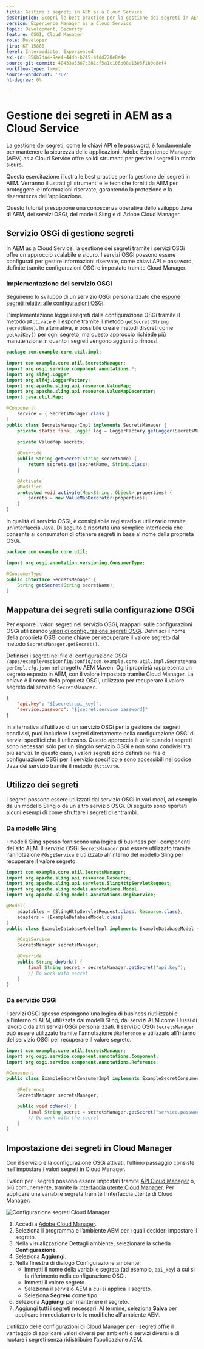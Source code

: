 ```yaml
---
title: Gestire i segreti in AEM as a Cloud Service
description: Scopri le best practice per la gestione dei segreti in AEM as a Cloud Service, utilizzando gli strumenti e le tecniche forniti da AEM per proteggere le informazioni sensibili, garantendo la sicurezza e la riservatezza dell’applicazione.
version: Experience Manager as a Cloud Service
topic: Development, Security
feature: OSGI, Cloud Manager
role: Developer
jira: KT-15880
level: Intermediate, Experienced
exl-id: 856b7da4-9ee4-44db-b245-4fdd220e8a4e
source-git-commit: 48433a5367c281cf5a1c106b08a1306f1b0e8ef4
workflow-type: tm+mt
source-wordcount: '702'
ht-degree: 0%

---
```


# Gestione dei segreti in AEM as a Cloud Service

La gestione dei segreti, come le chiavi API e le password, è fondamentale per mantenere la sicurezza delle applicazioni. Adobe Experience Manager (AEM) as a Cloud Service offre solidi strumenti per gestire i segreti in modo sicuro.

Questa esercitazione illustra le best practice per la gestione dei segreti in AEM. Verranno illustrati gli strumenti e le tecniche forniti da AEM per proteggere le informazioni riservate, garantendo la protezione e la riservatezza dell&#39;applicazione.

Questo tutorial presuppone una conoscenza operativa dello sviluppo Java di AEM, dei servizi OSGi, dei modelli Sling e di Adobe Cloud Manager.

## Servizio OSGi di gestione segreti

In AEM as a Cloud Service, la gestione dei segreti tramite i servizi OSGi offre un approccio scalabile e sicuro. I servizi OSGi possono essere configurati per gestire informazioni riservate, come chiavi API e password, definite tramite configurazioni OSGi e impostate tramite Cloud Manager.

### Implementazione del servizio OSGi

Seguiremo lo sviluppo di un servizio OSGi personalizzato che [espone segreti relativi alle configurazioni OSGi](https://experienceleague.adobe.com/it/docs/experience-manager-cloud-service/content/implementing/deploying/configuring-osgi#secret-configuration-values).

L&#39;implementazione legge i segreti dalla configurazione OSGi tramite il metodo `@Activate` e li espone tramite il metodo `getSecret(String secretName)`. In alternativa, è possibile creare metodi discreti come `getApiKey()` per ogni segreto, ma questo approccio richiede più manutenzione in quanto i segreti vengono aggiunti o rimossi.

```java
package com.example.core.util.impl;

import com.example.core.util.SecretsManager;
import org.osgi.service.component.annotations.*;
import org.slf4j.Logger;
import org.slf4j.LoggerFactory;
import org.apache.sling.api.resource.ValueMap;
import org.apache.sling.api.resource.ValueMapDecorator;
import java.util.Map;

@Component(
    service = { SecretsManager.class }
)
public class SecretsManagerImpl implements SecretsManager {
    private static final Logger log = LoggerFactory.getLogger(SecretsManagerImpl.class);
 
    private ValueMap secrets;

    @Override
    public String getSecret(String secretName) {
        return secrets.get(secretName, String.class);
    }

    @Activate
    @Modified
    protected void activate(Map<String, Object> properties) {
        secrets = new ValueMapDecorator(properties);
    }
}
```

In qualità di servizio OSGi, è consigliabile registrarlo e utilizzarlo tramite un’interfaccia Java. Di seguito è riportata una semplice interfaccia che consente ai consumatori di ottenere segreti in base al nome della proprietà OSGi.

```java
package com.example.core.util;

import org.osgi.annotation.versioning.ConsumerType;

@ConsumerType
public interface SecretsManager {
    String getSecret(String secretName);
}
```

## Mappatura dei segreti sulla configurazione OSGi

Per esporre i valori segreti nel servizio OSGi, mapparli sulle configurazioni OSGi utilizzando [valori di configurazione segreti OSGi](https://experienceleague.adobe.com/it/docs/experience-manager-cloud-service/content/implementing/deploying/configuring-osgi#secret-configuration-values). Definisci il nome della proprietà OSGi come chiave per recuperare il valore segreto dal metodo `SecretsManager.getSecret()`.

Definisci i segreti nel file di configurazione OSGi `/apps/example/osgiconfig/config/com.example.core.util.impl.SecretsManagerImpl.cfg.json` nel progetto AEM Maven. Ogni proprietà rappresenta un segreto esposto in AEM, con il valore impostato tramite Cloud Manager. La chiave è il nome della proprietà OSGi, utilizzato per recuperare il valore segreto dal servizio `SecretsManager`.

```json
{
    "api.key": "$[secret:api_key]",
    "service.password": "$[secret:service_password]"
}
```

In alternativa all’utilizzo di un servizio OSGi per la gestione dei segreti condivisi, puoi includere i segreti direttamente nella configurazione OSGi di servizi specifici che li utilizzano. Questo approccio è utile quando i segreti sono necessari solo per un singolo servizio OSGi e non sono condivisi tra più servizi. In questo caso, i valori segreti sono definiti nel file di configurazione OSGi per il servizio specifico e sono accessibili nel codice Java del servizio tramite il metodo `@Activate`.

## Utilizzo dei segreti

I segreti possono essere utilizzati dal servizio OSGi in vari modi, ad esempio da un modello Sling o da un altro servizio OSGi. Di seguito sono riportati alcuni esempi di come sfruttare i segreti di entrambi.

### Da modello Sling

I modelli Sling spesso forniscono una logica di business per i componenti del sito AEM. Il servizio OSGi `SecretsManager` può essere utilizzato tramite l&#39;annotazione `@OsgiService` e utilizzato all&#39;interno del modello Sling per recuperare il valore segreto.

```java
import com.example.core.util.SecretsManager;
import org.apache.sling.api.resource.Resource;
import org.apache.sling.api.servlets.SlingHttpServletRequest;
import org.apache.sling.models.annotations.Model;
import org.apache.sling.models.annotations.OsgiService;

@Model(
    adaptables = {SlingHttpServletRequest.class, Resource.class},
    adapters = {ExampleDatabaseModel.class}
)
public class ExampleDatabaseModelImpl implements ExampleDatabaseModel {

    @OsgiService
    SecretsManager secretsManager;

    @Override 
    public String doWork() {
        final String secret = secretsManager.getSecret("api.key");
        // Do work with secret
    }
}
```

### Da servizio OSGi

I servizi OSGi spesso espongono una logica di business riutilizzabile all’interno di AEM, utilizzata dai modelli Sling, dai servizi AEM come Flussi di lavoro o da altri servizi OSGi personalizzati. Il servizio OSGi `SecretsManager` può essere utilizzato tramite l&#39;annotazione `@Reference` e utilizzato all&#39;interno del servizio OSGi per recuperare il valore segreto.

```java
import com.example.core.util.SecretsManager;
import org.osgi.service.component.annotations.Component;
import org.osgi.service.component.annotations.Reference;

@Component
public class ExampleSecretConsumerImpl implements ExampleSecretConsumer {

    @Reference
    SecretsManager secretsManager;

    public void doWork() {
        final String secret = secretsManager.getSecret("service.password");
        // Do work with the secret
    }
}
```

## Impostazione dei segreti in Cloud Manager

Con il servizio e la configurazione OSGi attivati, l’ultimo passaggio consiste nell’impostare i valori segreti in Cloud Manager.

I valori per i segreti possono essere impostati tramite [API Cloud Manager](https://developer.adobe.com/experience-cloud/cloud-manager/reference/api/#tag/Variables) o, più comunemente, tramite la [interfaccia utente Cloud Manager](https://experienceleague.adobe.com/it/docs/experience-manager-cloud-service/content/implementing/using-cloud-manager/environment-variables#overview). Per applicare una variabile segreta tramite l’interfaccia utente di Cloud Manager:

![Configurazione segreti Cloud Manager](./assets/secrets/cloudmanager-configuration.png)

1. Accedi a [Adobe Cloud Manager](https://my.cloudmanager.adobe.com).
1. Seleziona il programma e l’ambiente AEM per i quali desideri impostare il segreto.
1. Nella visualizzazione Dettagli ambiente, selezionare la scheda **Configurazione**.
1. Seleziona **Aggiungi**.
1. Nella finestra di dialogo Configurazione ambiente:
   - Immetti il nome della variabile segreta (ad esempio, `api_key`) a cui si fa riferimento nella configurazione OSGi.
   - Immetti il valore segreto.
   - Seleziona il servizio AEM a cui si applica il segreto.
   - Seleziona **Segreto** come tipo.
1. Seleziona **Aggiungi** per mantenere il segreto.
1. Aggiungi tutti i segreti necessari. Al termine, seleziona **Salva** per applicare immediatamente le modifiche all&#39;ambiente AEM.

L’utilizzo delle configurazioni di Cloud Manager per i segreti offre il vantaggio di applicare valori diversi per ambienti o servizi diversi e di ruotare i segreti senza ridistribuire l’applicazione AEM.
